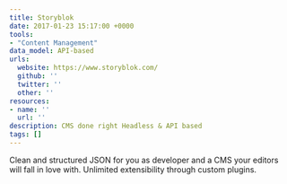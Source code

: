 ```yaml
---
title: Storyblok
date: 2017-01-23 15:17:00 +0000
tools:
- "Content Management"
data_model: API-based
urls:
  website: https://www.storyblok.com/
  github: ''
  twitter: ''
  other: ''
resources:
- name: ''
  url: ''
description: CMS done right Headless & API based
tags: []
---
```

Clean and structured JSON for you as developer and a CMS your editors will fall in love with. Unlimited extensibility through custom plugins.
